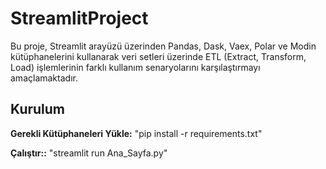 # StreamlitProject
Bu proje, Streamlit arayüzü üzerinden Pandas, Dask, Vaex, Polar ve Modin kütüphanelerini kullanarak veri setleri üzerinde ETL (Extract, Transform, Load) işlemlerinin farklı kullanım senaryolarını karşılaştırmayı amaçlamaktadır.

## Kurulum
**Gerekli Kütüphaneleri Yükle:** "pip install -r requirements.txt"

**Çalıştır::** "streamlit run Ana_Sayfa.py"
